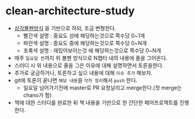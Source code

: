# clean-architecture-study

- [삼각볼펜방식](http://agile.egloos.com/3684946) 을 기반으로 하되, 조금 변형한다. 
  - 빨간색 설명 : 중요도 상에 해당하는것으로 쪽수당 0~1개
  - 파란색 설명 : 중요도 중에 해당하는것으로 쪽수당 0~N개
  - 초록색 설명 : 재밌어보이는것 에 해당하는것으로 쪽수당 0~N개
- 매주 `일요일 전`까지 위 볼펜 방식으로 N챕터 내의 내용에 줄을 그어온다.
- 스터디 시 위 내용으로 줄을 그은 이유에 대해 설명하면서 토론을한다.
- 추가로 궁금하거나, 토론하고 싶으 내용에 대해 `이슈 추가` 해보자.
- git에 토론이 끝나면 `해당 내용`을 `각자 정리`해서 `push` 한다.
  - 일요일 넘어가기전에 master로 PR 요청날리고 merge한다.(첫 merge는 chano가 함)
- 책에 대한 스터디를 완료한 뒤 책 내용을 기반으로 한 간단한 페어프로젝트를 진행한다.
